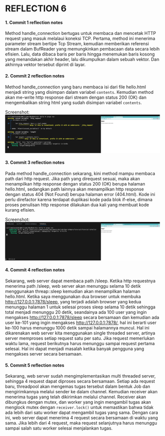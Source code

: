 # REFLECTION 6

#### 1. Commit 1 reflection notes
Method handle_connection bertugas untuk membaca dan mencetak HTTP request yang masuk melalaui koneksi TCP. Pertama, method ini menerima parameter stream bertipe Tcp Stream, kemudian memberikan referensi stream dalam BufReader yang memungkinkan pembacaan data secara lebih efisien. Lalu, data dibaca baris per baris hingga menemukan baris kosong yang menandakan akhir header, lalu dikumpulkan dalam sebuah vektor. Dan akhirnya vektor tersebut diprint di layar.

#### 2. Commit 2 reflection notes
Method handle_connection yang baru membaca isi dari file hello.html menjadi string yang disimpan dalam variabel `contents`. Kemudian method akan me-write http response dari stream dengan status 200 (OK) dan mengembalikan string html yang sudah disimpan variabel `contents`.

Screenshot:
![Commit 2 screen capture](/assets/images/commit2.png)

#### 3. Commit 3 reflection notes
Pada method handle_connection sekarang, kini method mampu membaca path dari http request. Jika path yang direquest sesuai, maka akan menampilkan http response dengan status 200 (OK) berupa halaman hello.html, sedangkan path lainnya akan menampilkan http response dengan status 404 (Not Found) berupa halaman error (404.html). Kode ini perlu direfactor karena terdapat duplikasi kode pada blok if-else, dimana proses penulisan http response dilakukan dua kali yang membuat kode kurang efisien.

Screenshot: 
![Commit 3 screen capture](/assets/images/commit3.png)

#### 4. Commit 4 reflection notes
Sekarang, web server dapat membaca path /sleep. Ketika http requestnya menerima path /sleep, web server akan menunggu selama 10 detik menggunakan threap::sleep kemudian akan menampilkan halaman hello.html. Ketika saya menggunakan dua browser untuk membuka http://127.0.0.1:7878/sleep, yang terjadi adalah browser yang kedua menunggu halaman 1 untuk selesai proses sleep selama 10 detik sehingga total menjadi menunggu 20 detik, seandainya ada 100 user yang ingin mengakses http://127.0.0.1:7878/sleep secara bersamaan dan kemudian ada user ke-101 yang ingin mengakses http://127.0.0.1:7878/, hal ini berarti user ke-100 harus menunggu 1000 detik sampai halamannya muncul. Hal ini dikarenakan web server kita menggunakan single threaded server, artinya server memproses setiap request satu per satu. Jika request memerlukan waktu lama, request berikutnya harus menunggu sampai request pertama selesai. Hal ini dapat menjadi masalah ketika banyak pengguna yang mengakses server secara bersamaan.

#### 5. Commit 5 reflection notes
Sekarang, web server sudah mengimplementasikan multi threaded server, sehingga 4 request dapat diproses secara bersamaan. Setiap ada request baru, threadpool akan mengemas tugas tersebut dalam bentuk Job dan mengirimkannya melalui sender ke dalam channel. Kemudian receiver akan menerima tugas yang telah dikirimkan melalui channel. Receiver akan dibungkus dengan mutex, dan worker yang ingin mengambil tugas akan menglock mutex dengan `receiver.lock()` untuk memastikan bahwa tidak ada lebih dari satu worker dapat mengambil tugas yang sama. Dengan cara ini, web server dapat menerima 4 request secara bersamaan di waktu yang sama. Jika lebih dari 4 request, maka request selanjutnya harus menunggu sampai salah satu worker selesai menjalankan tugas. 